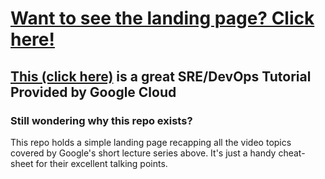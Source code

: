 # [Want to see the landing page? Click here!](https://zgrmv.csb.app/)

## [This (click here)](https://www.youtube.com/watch?v=uTEL8Ff1Zvk&list=PLIivdWyY5sqJrKl7D2u-gmis8h9K66qoj) is a great SRE/DevOps Tutorial Provided by Google Cloud

### Still wondering why this repo exists?

This repo holds a simple landing page recapping all the video topics covered by Google's short lecture series above. It's just a handy cheat-sheet for their excellent talking points.
